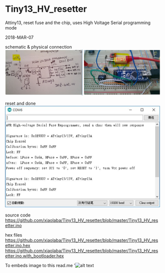 # Tiny13_HV_resetter
Attiny13, reset fuse and the chip, uses High Voltage Serial programming mode

2018-MAR-07

schematic & physical connection
![alt text](Attiny13_reset_schematic_breadbroad.JPG)

reset and done  
![alt text](Attiny13_reset_Termnial.JPG)

source code  
https://github.com/xiaolaba/Tiny13_HV_resetter/blob/master/Tiny13_HV_resetter.ino

hex files  
https://github.com/xiaolaba/Tiny13_HV_resetter/blob/master/Tiny13_HV_resetter.ino.hex   
https://github.com/xiaolaba/Tiny13_HV_resetter/blob/master/Tiny13_HV_resetter.ino.with_bootloader.hex    

To embeds image to this read.me
'![alt text](http://url/to/img.png)
